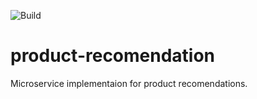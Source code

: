 ![Build](https://github.com/alexb760/product-recomendation/actions/workflows/gradle.yml/badge.svg)
# product-recomendation
Microservice implementaion for product recomendations.
